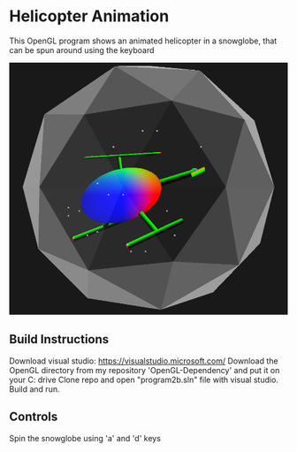 Helicopter Animation
===================

This OpenGL program shows an animated helicopter in a snowglobe, that can be spun around using the keyboard

![](screenshots/heli.PNG)

Build Instructions
------------

Download visual studio: https://visualstudio.microsoft.com/
Download the OpenGL directory from my repository 'OpenGL-Dependency' and put it on your C: drive
Clone repo and open "program2b.sln" file with visual studio. Build and run.

Controls
--------

Spin the snowglobe using 'a' and 'd' keys
